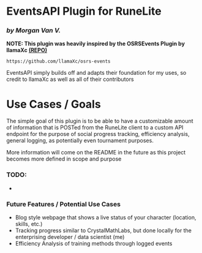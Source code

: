 # **EventsAPI Plugin for RuneLite** 
### _by Morgan Van V._

**NOTE: This plugin was heavily inspired by the OSRSEvents Plugin by llamaXc [(REPO)](targetURL="https://github.com/llamaXc/osrs-events")**
    
    https://github.com/llamaXc/osrs-events

EventsAPI simply builds off and adapts their foundation for my uses, so credit to llamaXc as well as all of their contributors

# Use Cases / Goals
The simple goal of this plugin is to be able to have a customizable amount of information that is POSTed from the
RuneLite client to a custom API endpoint for the purpose of social progress tracking, efficiency analysis,
general logging, as potentially even tournament purposes.

More information will come on the README in the future as this project becomes more defined in scope and purpose

### TODO:

- 

### Future Features / Potential Use Cases

- Blog style webpage that shows a live status of your character (location, skills, etc.)
- Tracking progress similar to CrystalMathLabs, but done locally for the enterprising developer / data scientist (me)
- Efficiency Analysis of training methods through logged events
